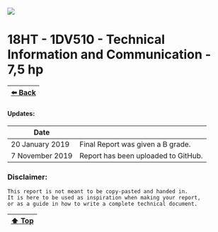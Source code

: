 ##### ![](https://mymoodle.lnu.se/pluginfile.php/1/theme_essential/logo/1573077602/lnu-logo.png)
# 18HT - 1DV510 - Technical Information and Communication - 7,5 hp
| [:arrow_left: Back](../../../) |
|---|

#### Updates:
| Date |  |
|---|---|
| 20 January 2019 | Final Report was given a B grade. |
| 7 November 2019 | Report has been uploaded to GitHub. |

### Disclaimer:
```
This report is not meant to be copy-pasted and handed in. 
It is here to be used as inspiration when making your report,
or as a guide in how to write a complete technical document.
```

| [:arrow_up: Top]() |
|---|
